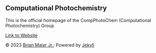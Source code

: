 ## Computational Photochemistry

This is the official homepage of the CompPhotoChem (Computational Photochemistry) Group

[Link to Website](https://compphotochem.github.io/)

<html>
&copy 2023 <a href="http://brianmaierjr.com">Brian Maier Jr.</a>; Powered by <a href="http://jekyllrb.com">Jekyll</a>
</html>

